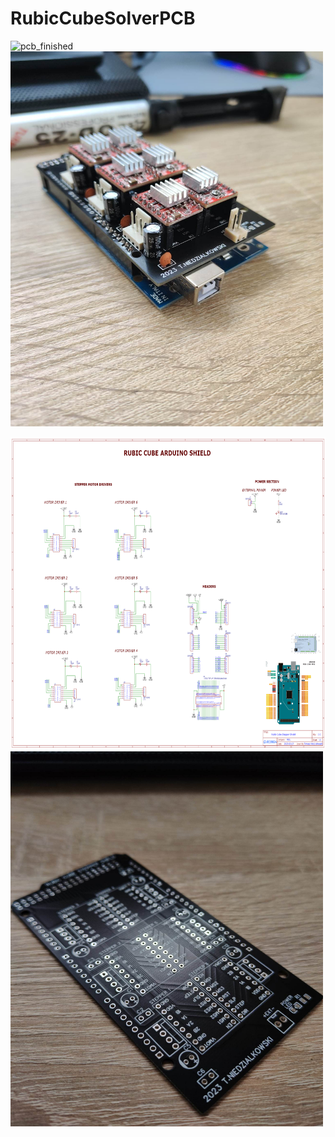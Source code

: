 # RubicCubeSolverPCB

![pcb_finished]("https://github.com/moskitoo/RubicCubeSolverPCB/blob/main/pictures/pcv_finished.jpg")
<img src="https://github.com/moskitoo/RubicCubeSolverPCB/blob/main/pictures/pcv_finished.jpg" width="500" height="600">


<img src="https://github.com/moskitoo/RubicCubeSolverPCB/blob/main/pictures/pcb_schematic.png" width="1000" height="500">

<img src="https://github.com/moskitoo/RubicCubeSolverPCB/blob/main/pictures/pcb.jpg" width="500" height="600">
